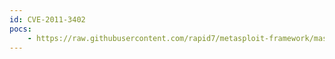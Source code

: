 ```yaml
---
id: CVE-2011-3402
pocs:
    - https://raw.githubusercontent.com/rapid7/metasploit-framework/master/modules/post/windows/gather/forensics/duqu_check.rb
---
```

